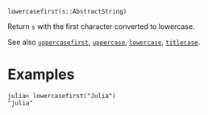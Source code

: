 ```
lowercasefirst(s::AbstractString)
```

Return `s` with the first character converted to lowercase.

See also [`uppercasefirst`](@ref), [`uppercase`](@ref), [`lowercase`](@ref), [`titlecase`](@ref).

# Examples

```jldoctest
julia> lowercasefirst("Julia")
"julia"
```
